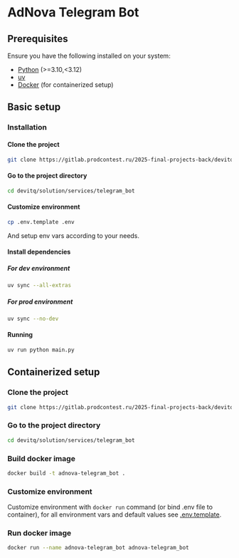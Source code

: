 # AdNova Telegram Bot

## Prerequisites

Ensure you have the following installed on your system:

- [Python](https://www.python.org/) (>=3.10,<3.12)
- [uv](https://docs.astral.sh/uv/)
- [Docker](https://www.docker.com/) (for containerized setup)

## Basic setup

### Installation

#### Clone the project

```bash
git clone https://gitlab.prodcontest.ru/2025-final-projects-back/devitq.git
```

#### Go to the project directory

```bash
cd devitq/solution/services/telegram_bot
```

#### Customize environment

```bash
cp .env.template .env
```

And setup env vars according to your needs.

#### Install dependencies

##### For dev environment

```bash
uv sync --all-extras
```

##### For prod environment

```bash
uv sync --no-dev
```

#### Running

```bash
uv run python main.py
```

## Containerized setup

### Clone the project

```bash
git clone https://gitlab.prodcontest.ru/2025-final-projects-back/devitq.git
```

### Go to the project directory

```bash
cd devitq/solution/services/telegram_bot
```

### Build docker image

```bash
docker build -t adnova-telegram_bot .
```

### Customize environment

Customize environment with `docker run` command (or bind .env file to container), for all environment vars and default values see [.env.template](./.env.template).

### Run docker image

```bash
docker run --name adnova-telegram_bot adnova-telegram_bot
```
